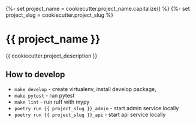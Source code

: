 {%- set project_name = cookiecutter.project_name.capitalize() %}
{%- set project_slug = cookiecutter.project_slug %}

# {{ project_name }}

{{ cookiecutter.project_description }}

## How to develop

- `make develop` - create virtualenv, install develop package,
- `make pytest` - run pytest
- `make lint` - run ruff with mypy
- `poetry run {{ project_slug }}_admin` - start admin service locally
- `poetry run {{ project_slug }}_api` - start api service locally
